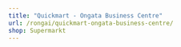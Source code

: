 ```yaml
---
title: "Quickmart - Ongata Business Centre"
url: /rongai/quickmart-ongata-business-centre/
shop: Supermarkt
---
```

